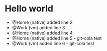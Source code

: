 # Hello world
- @Home (native) added line 2
- @Work (vm) added line 3
- @Home (native) added line 4
- @Home (native) added line 5 - git-cola test
- @Work (vm) added line 6 - git-cola test

